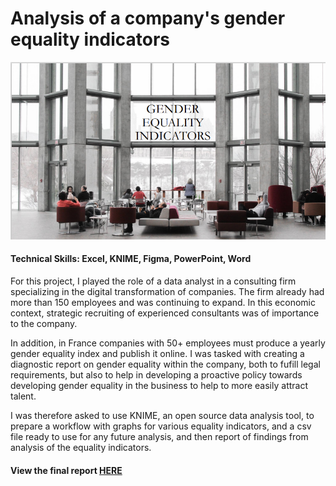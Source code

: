 # Analysis of a company's gender equality indicators
![Gender equality cover page](../images_english/P7.png)
#### Technical Skills: Excel, KNIME, Figma, PowerPoint, Word

For this project, I played the role of a data analyst in a consulting firm specializing in the digital transformation of companies. The firm already had more than 150 employees and was continuing to expand. In this economic context, strategic recruiting of experienced consultants was of importance to the company.

In addition, in France companies with 50+ employees must produce a yearly gender equality index and publish it online. I was tasked with creating a diagnostic report on gender equality within the company, both to fufill legal requirements, but also to help in developing a proactive policy towards developing gender equality in the business to help to more easily attract talent.

I was therefore asked to use KNIME, an open source data analysis tool, to prepare a workflow with graphs for various equality indicators, and a csv file ready to use for any future analysis, and then report of findings from analysis of the equality indicators.

#### View the final report [HERE](https://flossytoo.github.io/portfolio/Project_7/gender_indicators.pdf)
